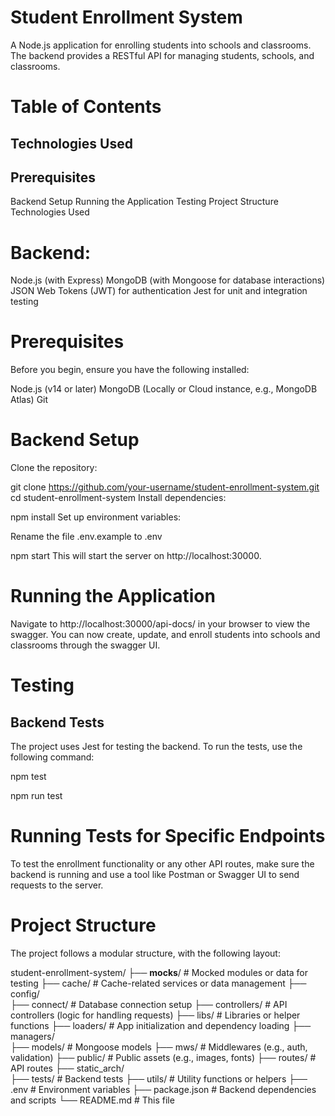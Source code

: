 # Student Enrollment System
A Node.js application for enrolling students into schools and classrooms. The backend provides a RESTful API for managing students, schools, and classrooms.

# Table of Contents
## Technologies Used
## Prerequisites
Backend Setup
Running the Application
Testing
Project Structure
Technologies Used

# Backend:

Node.js (with Express)
MongoDB (with Mongoose for database interactions)
JSON Web Tokens (JWT) for authentication
Jest for unit and integration testing

# Prerequisites
Before you begin, ensure you have the following installed:

Node.js (v14 or later)
MongoDB (Locally or Cloud instance, e.g., MongoDB Atlas)
Git

# Backend Setup
Clone the repository:


git clone https://github.com/your-username/student-enrollment-system.git
cd student-enrollment-system
Install dependencies:


npm install
Set up environment variables:

Rename the file .env.example to .env


npm start
This will start the server on http://localhost:30000.

# Running the Application
Navigate to http://localhost:30000/api-docs/ in your browser to view the swagger.
You can now create, update, and enroll students into schools and classrooms through the swagger UI.

# Testing
## Backend Tests
The project uses Jest for testing the backend. To run the tests, use the following command:


npm test


npm run test

# Running Tests for Specific Endpoints
To test the enrollment functionality or any other API routes, make sure the backend is running and use a tool like Postman or Swagger UI to send requests to the server.

# Project Structure
The project follows a modular structure, with the following layout:

student-enrollment-system/
├── __mocks__/                # Mocked modules or data for testing
├── cache/                    # Cache-related services or data management
├── config/                   
├── connect/                  # Database connection setup
├── controllers/              # API controllers (logic for handling requests)
├── libs/                     # Libraries or helper functions
├── loaders/                  # App initialization and dependency loading
├── managers/                 
├── models/                   # Mongoose models
├── mws/                      # Middlewares (e.g., auth, validation)
├── public/                   # Public assets (e.g., images, fonts)
├── routes/                   # API routes
├── static_arch/              
├── tests/                    # Backend tests
├── utils/                    # Utility functions or helpers
├── .env                      # Environment variables
├── package.json              # Backend dependencies and scripts
└── README.md                 # This file
